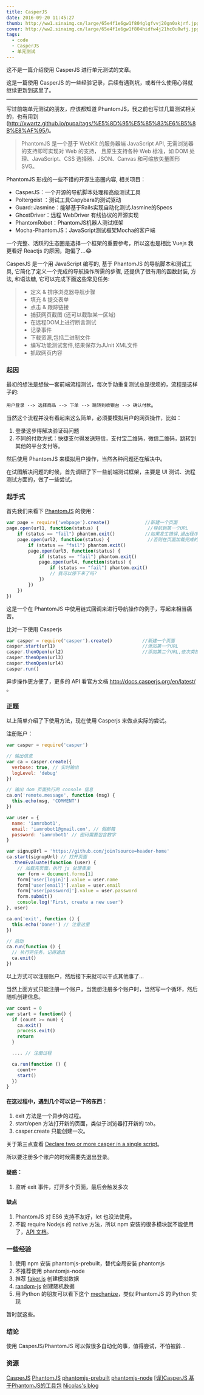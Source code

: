 ```yaml
---
title: CasperJS
date: 2016-09-20 11:45:27
thumb: http://ww1.sinaimg.cn/large/65e4f1e6gw1f804glgfvvj20gn0akjrf.jpg
cover: http://ww2.sinaimg.cn/large/65e4f1e6gw1f804hidfw4j21hc0u0wfj.jpg
tags:
  - code
  - CasperJS
  - 单元测试
---
```


这不是一篇介绍使用 CasperJS 进行单元测试的文章。

<!-- more -->

这是一篇使用 CasperJS 的一些经验记录，后续有遇到坑，或者什么使用心得就继续更新到这里了。

----

写过前端单元测试的朋友，应该都知道 PhantomJS，我之前也写过几篇测试相关的，也有用到(http://xwartz.github.io/pupa/tags/%E5%8D%95%E5%85%83%E6%B5%8B%E8%AF%95/)。

> PhantomJS 是一个基于 WebKit 的服务器端 JavaScript API, 无需浏览器的支持即可实现对 Web 的支持，
> 且原生支持各种 Web 标准，如 DOM 处理、JavaScript、CSS 选择器、JSON、Canvas 和可缩放矢量图形 SVG。

PhantomJS 形成的一些不错的开源生态圈内容, 相关项目：

* CasperJS：一个开源的导航脚本处理和高级测试工具
* Poltergeist ：测试工具Capybara的测试驱动
* Guard::Jasmine：能够基于Rails实现自动化测试Jasmine的Specs
* GhostDriver：远程 WebDriver 有线协议的开源实现
* PhantomRobot：PhantomJS机器人测试框架
* Mocha-PhantomJS：JavaScript测试框架Mocha的客户端

一个完整、活跃的生态圈是选择一个框架的重要参考，所以这也是相比 Vuejs 我更看好 Reactjs 的原因，跑偏了...😂

CasperJS 是一个用 JavaScript 编写的, 基于 PhantomJS 的导航脚本和测试工具, 
它简化了定义一个完成的导航操作所需的步骤, 还提供了很有用的函数封装, 方法, 和语法糖, 它可以完成下面这些常见任务:

> * 定义 & 排序浏览器导航步骤
> * 填充 & 提交表单
> * 点击 & 跟踪链接
> * 捕获网页截图 (还可以截取某一区域)
> * 在远程DOM上进行断言测试
> * 记录事件
> * 下载资源,包括二进制文件
> * 编写功能测试套件,结果保存为JUnit XML文件
> * 抓取网页内容


### 起因

最初的想法是想做一套前端流程测试，每次手动重复测试总是很烦的，流程是这样子的:

`用户登录 --> 选择商品 --> 下单 --> 跳转到收银台 --> 确认付款`。

当然这个流程并没有看起来这么简单，必须要模拟用户的网页操作，比如：
1. 登录这步得解决验证码问题
2. 不同的付款方式：快捷支付得发送短信，支付宝二维码，微信二维码，跳转到其他的平台支付等。

然后使用 PhantomJS 来模拟用户操作，当然各种问题还在解决中。

在试图解决问题的时候，首先调研了下一些前端测试框架，主要是 UI 测试、流程测试方面的，做了一些尝试。

### 起手式

首先我们来看下 [PhantomJS](https://github.com/ariya/phantomjs) 的使用：

```js
var page = require('webpage').create()             //新建一个页面
page.open(url1, function(status) {                  //导航到第一个URL
    if (status == "fail") phantom.exit()           //如果发生错误,退出程序
    page.open(url2, function(status) {              //否则在页面加载完成的回调函数中继续导航到第二个URL,依次类推
        if (status == "fail") phantom.exit()
        page.open(url3, function(status) {
            if (status == "fail") phantom.exit()
            page.open(url4, function(status) {
                if (status == "fail") phantom.exit()
                // 我可以停下来了吗?
            })
        })
    })
})
```

这是一个在 PhantomJS 中使用链式回调来进行导航操作的例子，写起来相当痛苦。

比对一下使用 Casperjs

```js
var casper = require('casper').create()           //新建一个页面
casper.start(url1)                                //添加第一个URL
casper.thenOpen(url2)                             //添加第二个URL,依次类推
casper.thenOpen(url3)
casper.thenOpen(url4)
casper.run()
```

异步操作更方便了，更多的 API 看官方文档 <http://docs.casperjs.org/en/latest/> 。

### 正题

以上简单介绍了下使用方法，现在使用 Casperjs 来做点实际的尝试。

注册账户：

```js
var casper = require('casper')

// 输出信息
var ca = casper.create({
  verbose: true, // 实时输出
  logLevel: 'debug'
})

// 输出 dom 页面执行的 console 信息
ca.on('remote.message', function (msg) {
  this.echo(msg, 'COMMENT')
})

var user = {
  name: 'iamrobot1',
  email: 'iamrobot1@gmail.com', // 假邮箱
  password: 'iamrobot1' // 密码需要包含数字
}

var signupUrl = 'https://github.com/join?source=header-home'
ca.start(signupUrl) // 打开页面
  .thenEvaluate(function (user) {
    // 加载完页面，执行 js 处理表单
    var form = document.forms[1]
    form['user[login]'].value = user.name
    form['user[email]'].value = user.email
    form['user[password]'].value = user.password
    form.submit()
    console.log('First, create a new user')
}, user)

ca.on('exit', function () {
  this.echo('Done!') // 注意这里
})

// 启动
ca.run(function () {
  // 执行完任务，记得退出
  ca.exit()
})
```

以上方式可以注册账户，然后接下来就可以干点其他事了...

当然上面方式只能注册一个账户，当我想注册多个账户时，当然写一个循环，然后随机创建信息。

```js
var count = 0
var start = function() {
  if (count >= num) {
    ca.exit()
    process.exit()
    return
  }

  .... // 注册过程

  ca.run(function () {
    count++
    start()
  })
}

```

#### 在这过程中，遇到几个可以记一下的东西：

1. exit 方法是一个异步的过程。
2. start/open 方法打开新的页面，类似于浏览器打开新的 tab。
3. casper.create 只能创建一次。

关于第三点查看 [Declare two or more casper in a single script](http://stackoverflow.com/questions/25883624/declare-two-or-more-casper-in-a-single-script)。

所以要注册多个账户的时候需要先退出登录。

#### 疑惑：

1. 监听 exit 事件，打开多个页面，最后会触发多次

#### 缺点

1. PhantomJS 对 ES6 支持不友好，let 也没法使用。
2. 不能 require Nodejs 的 native 方法，所以 npm 安装的很多模块就不能使用了，[API 文档](http://phantomjs.org/api/)。


### 一些经验

1. 使用 npm 安装 phantomjs-prebuilt，替代全局安装 phantomjs
2. 不推荐使用 phantomjs-node
3. 推荐 [faker.js](https://github.com/marak/Faker.js/) 创建模拟数据
4. [random-js](https://github.com/ckknight/random-js) 创建随机数据
5. 用 Python 的朋友可以看下这个 [mechanize](http://docs.seattlerb.org/mechanize/)，类似 PhantomJS 的 Python 实现

暂时就这些。

### 结论

使用 CasperJS/PhantomJS 可以做很多自动化的事，值得尝试，不怕被辞...

### 资源

[CasperJS](http://docs.casperjs.org/en/latest/)
[PhantomJS](http://phantomjs.org/documentation/)
[phantomjs-prebuilt](https://www.npmjs.com/package/phantomjs-prebuilt)
[phantomjs-node](https://github.com/amir20/phantomjs-node)
[[译]CasperJS,基于PhantomJS的工具包](http://www.cnblogs.com/ziyunfei/archive/2012/09/27/2706254.html)
[Nicolas's blog](https://nicolas.perriault.net/code/2012/casperjs-hits-1-0-stable/)
